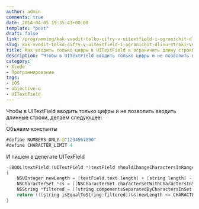 ```yaml
---
author: admin
comments: true
date: 2014-04-05 19:35:43+00:00
template: "post"
draft: false
link: /programming/kak-vvodit-tolko-cifry-v-uitextfield-i-ogranichit-dlinu-stroki-vvoda
slug: kak-vvodit-tolko-cifry-v-uitextfield-i-ogranichit-dlinu-stroki-vvoda
title: Как вводить только цифры в UITextField и ограничить длину строки ввода
description: "Чтобы в UITextField вводить только цифры и не позволить вводить длинные строки, делаем следующее..."
category:
- Xcode
- Программирование
tags:
- iOS
- objective-c
- UITextField
---
```


Чтобы в UITextField вводить только цифры и не позволить вводить длинные строки, делаем следующее:

Объявим константы
```swift
#define NUMBERS_ONLY @"1234567890"
#define CHARACTER_LIMIT 4
```

И пишем в делегате UITexField
```swift
-(BOOL)textField:(UITextField *)textField shouldChangeCharactersInRange:(NSRange)range replacementString:(NSString *)string
{
    NSUInteger newLength = [textField.text length] + [string length] - range.length;
    NSCharacterSet *cs = [[NSCharacterSet characterSetWithCharactersInString:NUMBERS_ONLY] invertedSet];
    NSString *filtered = [[string componentsSeparatedByCharactersInSet:cs] componentsJoinedByString:@""];
    return (([string isEqualToString:filtered])&&(newLength <= CHARACTER_LIMIT));
}
```
